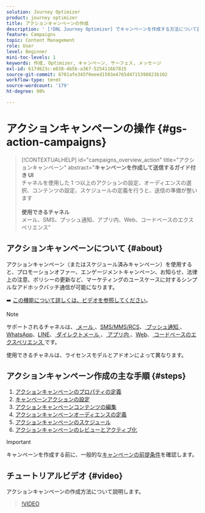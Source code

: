 ```yaml
---
solution: Journey Optimizer
product: journey optimizer
title: アクションキャンペーンの作成
description: ' [!DNL Journey Optimizer] でキャンペーンを作成する方法について説明します。'
feature: Campaigns
topic: Content Management
role: User
level: Beginner
mini-toc-levels: 1
keywords: 作成, Optimizer, キャンペーン, サーフェス, メッセージ
exl-id: 617d623c-e038-4b5b-a367-5254116b7815
source-git-commit: 8701afe345f0eeed1503e4765d4715398823b102
workflow-type: tm+mt
source-wordcount: '179'
ht-degree: 90%

---
```



# アクションキャンペーンの操作 {#gs-action-campaigns}

>[!CONTEXTUALHELP]
>id="campaigns_overview_action"
>title="アクションキャンペーン"
>abstract="**キャンペーンを作成して送信するガイド付き UI**<br/>&#x200B;チャネルを使用した 1 つ以上のアクションの設定、オーディエンスの選択、コンテンツの設定、スケジュールの定義を行うと、送信の準備が整います&#x200B;<br/><br/>**使用できるチャネル**<br/>&#x200B;メール、SMS、プッシュ通知、アプリ内、Web、コードベースのエクスペリエンス"

## アクションキャンペーンについて {#about}

アクションキャンペーン（またはスケジュール済みキャンペーン）を使用すると、プロモーションオファー、エンゲージメントキャンペーン、お知らせ、法律上の注意、ポリシーの更新など、マーケティングのユースケースに対するシンプルなアドホックバッチ通信が可能になります。

➡️ [この機能について詳しくは、ビデオを参照してください](#video)。


>[!NOTE]
>
>サポートされるチャネルは、[ メール ](../email/get-started-email.md)、[SMS/MMS/RCS](../sms/get-started-sms.md)、[ プッシュ通知 ](../push/get-started-push.md)、[WhatsApp](../whatsapp/get-started-whatsapp.md)、[LINE](../line/get-started-line.md)、[ ダイレクトメール ](../direct-mail/get-started-direct-mail.md)、[ アプリ内 ](../in-app/get-started-in-app.md)、[Web](../web/get-started-web.md)、[ コードベースのエクスペリエンス ](../code-based/get-started-code-based.md) です。
>
>使用できるチャネルは、ライセンスモデルとアドオンによって異なります。

## アクションキャンペーン作成の主な手順 {#steps}

1. [アクションキャンペーンのプロパティの定義](campaign-properties.md)
1. [キャンペーンアクションの設定](campaign-action.md)
1. [アクションキャンペーンコンテンツの編集](campaign-content.md)
1. [アクションキャンペーンオーディエンスの定義](campaign-audience.md)
1. [アクションキャンペーンのスケジュール](campaign-schedule.md)
1. [アクションキャンペーンのレビューとアクティブ化](review-activate-campaign.md)

>[!IMPORTANT]
>
>キャンペーンを作成する前に、一般的な[キャンペーンの前提条件](../campaigns/get-started-with-campaigns.md#prerequisites)を確認します。

## チュートリアルビデオ {#video}

アクションキャンペーンの作成方法について説明します。

>[!VIDEO](https://video.tv.adobe.com/v/346680?quality=12)
